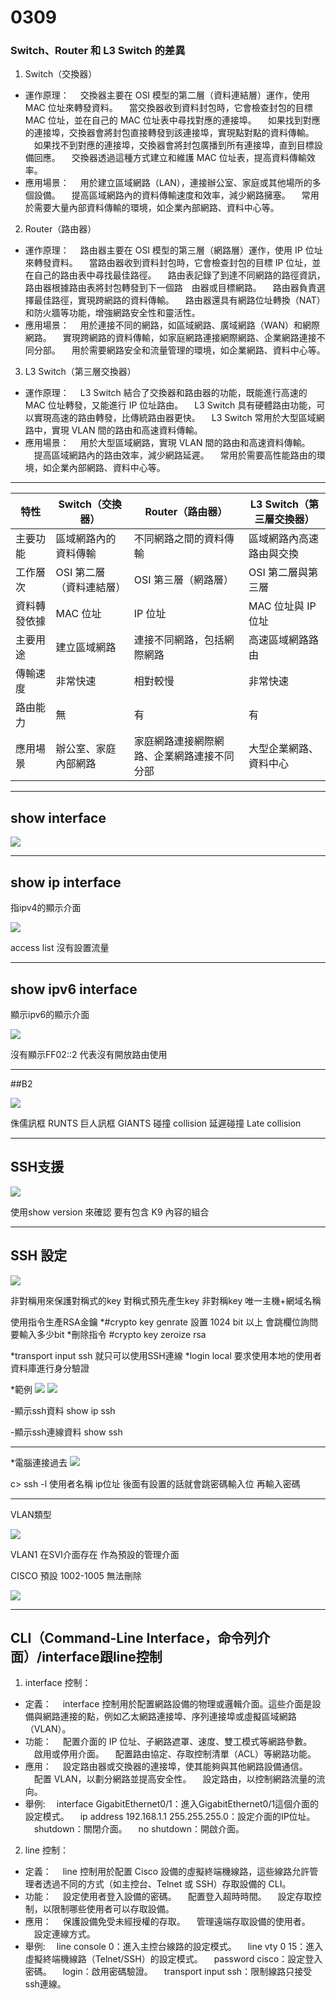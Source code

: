 # 0309


###  Switch、Router 和 L3 Switch 的差異
1. Switch（交換器）
* 運作原理：
　交換器主要在 OSI 模型的第二層（資料連結層）運作，使用 MAC 位址來轉發資料。
　當交換器收到資料封包時，它會檢查封包的目標 MAC 位址，並在自己的 MAC 位址表中尋找對應的連接埠。
　如果找到對應的連接埠，交換器會將封包直接轉發到該連接埠，實現點對點的資料傳輸。
　如果找不到對應的連接埠，交換器會將封包廣播到所有連接埠，直到目標設備回應。
　交換器透過這種方式建立和維護 MAC 位址表，提高資料傳輸效率。
* 應用場景：
　用於建立區域網路（LAN），連接辦公室、家庭或其他場所的多個設備。
　提高區域網路內的資料傳輸速度和效率，減少網路擁塞。
　常用於需要大量內部資料傳輸的環境，如企業內部網路、資料中心等。

2. Router（路由器）
* 運作原理：
　路由器主要在 OSI 模型的第三層（網路層）運作，使用 IP 位址來轉發資料。
　當路由器收到資料封包時，它會檢查封包的目標 IP 位址，並在自己的路由表中尋找最佳路徑。
　路由表記錄了到達不同網路的路徑資訊，路由器根據路由表將封包轉發到下一個路　由器或目標網路。
　路由器負責選擇最佳路徑，實現跨網路的資料傳輸。
　路由器還具有網路位址轉換（NAT）和防火牆等功能，增強網路安全性和靈活性。
* 應用場景：
　用於連接不同的網路，如區域網路、廣域網路（WAN）和網際網路。
　實現跨網路的資料傳輸，如家庭網路連接網際網路、企業網路連接不同分部。
　用於需要網路安全和流量管理的環境，如企業網路、資料中心等。

3. L3 Switch（第三層交換器）
* 運作原理：
　L3 Switch 結合了交換器和路由器的功能，既能進行高速的 MAC 位址轉發，又能進行 IP 位址路由。
　L3 Switch 具有硬體路由功能，可以實現高速的路由轉發，比傳統路由器更快。
　L3 Switch 常用於大型區域網路中，實現 VLAN 間的路由和高速資料傳輸。
* 應用場景：
　用於大型區域網路，實現 VLAN 間的路由和高速資料傳輸。
　提高區域網路內的路由效率，減少網路延遲。
　常用於需要高性能路由的環境，如企業內部網路、資料中心等。

---

| 特性 | Switch（交換器） | Router（路由器） | L3 Switch（第三層交換器） |
| -------- | -------- | -------- | -------- |
| 主要功能 | 區域網路內的資料傳輸 | 不同網路之間的資料傳輸 | 區域網路內高速路由與交換 |
| 工作層次 | OSI 第二層（資料連結層） | OSI 第三層（網路層） | OSI 第二層與第三層 |
| 資料轉發依據 | MAC 位址 | IP 位址 | MAC 位址與 IP 位址 |
| 主要用途 | 建立區域網路 | 連接不同網路，包括網際網路 | 高速區域網路路由 |
| 傳輸速度 | 非常快速 | 相對較慢 | 非常快速 |
| 路由能力 | 無 | 有 | 有 |
| 應用場景 | 辦公室、家庭內部網路 | 家庭網路連接網際網路、企業網路連接不同分部 | 大型企業網路、資料中心 |


---
## show interface

![](https://g0v.hackmd.io/_uploads/S1HW8d9sJx.png)


---


## show ip interface
指ipv4的顯示介面

![](https://g0v.hackmd.io/_uploads/rkyUUO5jJe.png)

access list 沒有設置流量


---

## show ipv6 interface

顯示ipv6的顯示介面

![](https://g0v.hackmd.io/_uploads/SklJ3Ld9i1x.png)

沒有顯示FF02::2
代表沒有開放路由使用




---

##B2

![](https://g0v.hackmd.io/_uploads/ryGSk9cjye.png)

 侏儒訊框 RUNTS
 巨人訊框 GIANTS
 碰撞 collision
 延遲碰撞 Late collision

----

## SSH支援

![](https://g0v.hackmd.io/_uploads/HJLYg5qskg.png)

使用show version 來確認
要有包含 K9 內容的組合

---

## SSH 設定

![](https://g0v.hackmd.io/_uploads/SJKtWcqsJg.png)

非對稱用來保護對稱式的key
對稱式預先產生key
非對稱key
唯一主機+網域名稱

使用指令生產RSA金鑰
*#crypto key genrate
設置 1024 bit 以上
會跳欄位詢問要輸入多少bit
*刪除指令 #crypto key zeroize rsa


*transport input ssh 就只可以使用SSH連線
*login local 要求使用本地的使用者資料庫進行身分驗證

*範例
![](https://g0v.hackmd.io/_uploads/HJbMmqcjyl.png)
![](https://g0v.hackmd.io/_uploads/HkVrtc9jJx.png)

-顯示ssh資料
show ip ssh

-顯示ssh連線資料
show ssh

---

*電腦連接過去
![](https://g0v.hackmd.io/_uploads/Bk9WY59s1l.png)

c> ssh -l 使用者名稱 ip位址
後面有設置的話就會跳密碼輸入位
再輸入密碼

---

VLAN類型

![](https://g0v.hackmd.io/_uploads/SJxL4135syl.png)

VLAN1
在SVI介面存在
作為預設的管理介面

CISCO
預設
1002-1005 無法刪除

![](https://g0v.hackmd.io/_uploads/ryZmlhqiye.png)

---

## CLI（Command-Line Interface，命令列介面）/interface跟line控制

1. interface 控制：

* 定義：
　interface 控制用於配置網路設備的物理或邏輯介面。這些介面是設備與網路連接的點，例如乙太網路連接埠、序列連接埠或虛擬區域網路（VLAN）。
* 功能：
　配置介面的 IP 位址、子網路遮罩、速度、雙工模式等網路參數。
　啟用或停用介面。
　配置路由協定、存取控制清單（ACL）等網路功能。
* 應用：
　設定路由器或交換器的連接埠，使其能夠與其他網路設備通信。
　配置 VLAN，以劃分網路並提高安全性。
　設定路由，以控制網路流量的流向。
* 舉例:
　interface GigabitEthernet0/1：進入GigabitEthernet0/1這個介面的設定模式。
　ip address 192.168.1.1 255.255.255.0：設定介面的IP位址。
　shutdown：關閉介面。
　no shutdown：開啟介面。

2. line 控制：

* 定義：
　line 控制用於配置 Cisco 設備的虛擬終端機線路，這些線路允許管理者透過不同的方式（如主控台、Telnet 或 SSH）存取設備的 CLI。
* 功能：
　設定使用者登入設備的密碼。
　配置登入超時時間。
　設定存取控制，以限制哪些使用者可以存取設備。
* 應用：
　保護設備免受未經授權的存取。
　管理遠端存取設備的使用者。
　設定連線方式。
* 舉例:
　line console 0：進入主控台線路的設定模式。
　line vty 0 15：進入虛擬終端機線路（Telnet/SSH）的設定模式。
　password cisco：設定登入密碼。
　login：啟用密碼驗證。
　transport input ssh：限制線路只接受ssh連線。